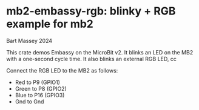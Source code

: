 # mb2-embassy-rgb: blinky + RGB example for mb2
Bart Massey 2024

This crate demos Embassy on the MicroBit v2. It blinks an
LED on the MB2 with a one-second cycle time. It also blinks
an external RGB LED, cc

Connect the RGB LED to the MB2 as follows:

* Red to P9 (GPIO1)
* Green to P8 (GPIO2)
* Blue to P16 (GPIO3)
* Gnd to Gnd
